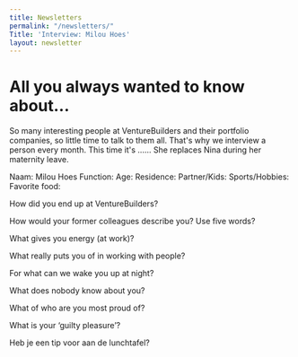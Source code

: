 ```yaml
---
title: Newsletters
permalink: "/newsletters/"
Title: 'Interview: Milou Hoes'
layout: newsletter
---
```


# All you always wanted to know about...

So many interesting people at VentureBuilders and their portfolio companies, so little time to talk to them all. That's why we interview a person every month. This time it's ...... She replaces Nina during her maternity leave.

Naam: Milou Hoes
Function: 
Age: 
Residence: 
Partner/Kids:
Sports/Hobbies:
Favorite food:


How did you end up at VentureBuilders?

How would your former colleagues describe you? Use five words?

What gives you energy (at work)? 

What really puts you of in working with people?

For what can we wake you up at night?

What does nobody know about you?

What of who are you most proud of?

What is your ‘guilty pleasure’?

Heb je een tip voor aan de lunchtafel?
 

